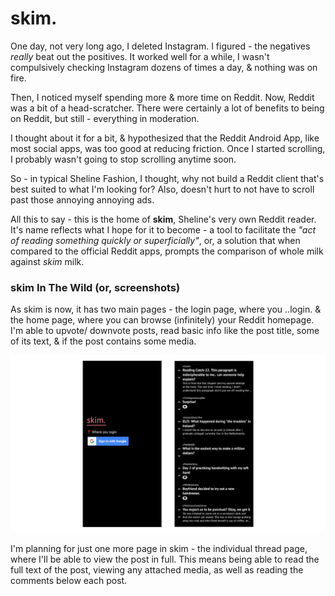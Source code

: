 # skim.

One day, not very long ago, I deleted Instagram. I figured - the negatives _really_ beat out the positives. It worked well for a while, I wasn't compulsively checking Instagram dozens of times a day, & nothing was on fire.

Then, I noticed myself spending more & more time on Reddit. Now, Reddit was a bit of a head-scratcher. There were certainly a lot of benefits to being on Reddit, but still - everything in moderation.

I thought about it for a bit, & hypothesized that the Reddit Android App, like most social apps, was too good at reducing friction. Once I started scrolling, I probably wasn't going to stop scrolling anytime soon.

So - in typical Sheline Fashion, I thought, why not build a Reddit client that's best suited to what I'm looking for? Also, doesn't hurt to not have to scroll past those annoying annoying ads.

All this to say - this is the home of __skim__, Sheline's very own Reddit reader. It's name reflects what I hope for it to become - a tool to facilitate the _"act of reading something quickly or superficially"_, or, a solution that when compared to the official Reddit apps, prompts the comparison of whole milk against _skim_ milk.

### skim In The Wild (or, screenshots)
As skim is now, it has two main pages - the login page, where you ..login. & the home page, where you can browse (infinitely) your Reddit homepage. I'm able to upvote/ downvote posts, read basic info like the post title, some of its text, & if the post contains some media.

![An image with two vertical mobile screenshots of different pages of skim, aligned side by side, on a white background.](assets/images/screenshot_set.png)

I'm planning for just one more page in skim - the individual thread page, where I'll be able to view the post in full. This means being able to read the full text of the post, viewing any attached media, as well as reading the comments below each post.